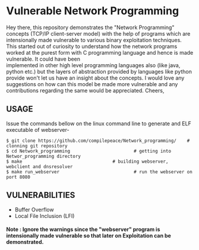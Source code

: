 # Vulnerable Network Programming 
 
  Hey there, this repository demonstrates the "Network Programming" concepts (TCP/IP client-server model) with the help of programs
  which are intensionally made vulnerable to various binary exploitation techniques. This started out of curiosity to understand how
  the network programs worked at the purest form with C programming language and hence is made vulnerable. It could have been  
  implemented in other high level programming languages also (like java, python etc.) but the layers of abstraction provided by 
  languages like python provide won't let us have an insight about the concepts.
  I would love any suggestions on how can this model be made more vulnerable and any contributions regarding the same would be
  appreciated.
  Cheers,


## USAGE
Issue the commands bellow on the linux command line to generate and ELF executable of webserver-
	
```shell
$ git clone https://github.com/compilepeace/Network_programming/	# clonning git repository
$ cd Network_programming						# getting into Networ_programming directory
$ make									# building webserver, webclient and dnsresolver
$ make run_webserver 							# run the webserver on port 8080

```	

## VULNERABILITIES
 - Buffer Overflow
 - Local File Inclusion (LFI)


#### Note : Ignore the warnings since the "webserver" program is intensionally made vulnerable so that later on Exploitation can be demonstrated.

